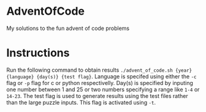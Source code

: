 # AdventOfCode

My solutions to the fun advent of code problems

# Instructions

Run the following command to obtain results `./advent_of_code.sh {year} {language} {day(s)} {test flag}`. Language is specifed using either the `-c` flag or `-p` flag for c or python respectivelly. Day(s) is specified by inputing one number between 1 and 25 or two numbers specifying a range like `1-4` or `14-23`. The test flag is used to generate results using the test files rather than the large puzzle inputs. This flag is activated using `-t`.
